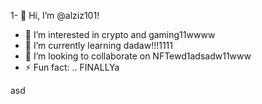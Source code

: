 1- 👋 Hi, I’m @alziz101!
- 👀 I’m interested in crypto and gaming11wwww
- 🌱 I’m currently learning dadaw!!!1111
- 💞️ I’m looking to collaborate on NFTewd1adsadw11www
- ⚡ Fun fact: .. FINALLYa
<!---aaaad1
alziz101/alziz101 is a ✨ special ✨ repository be1cause aits `README.md` (this file) appears on your GitHub profile.
You can click the Preview link to take a look at your changes.!1
--->asd
